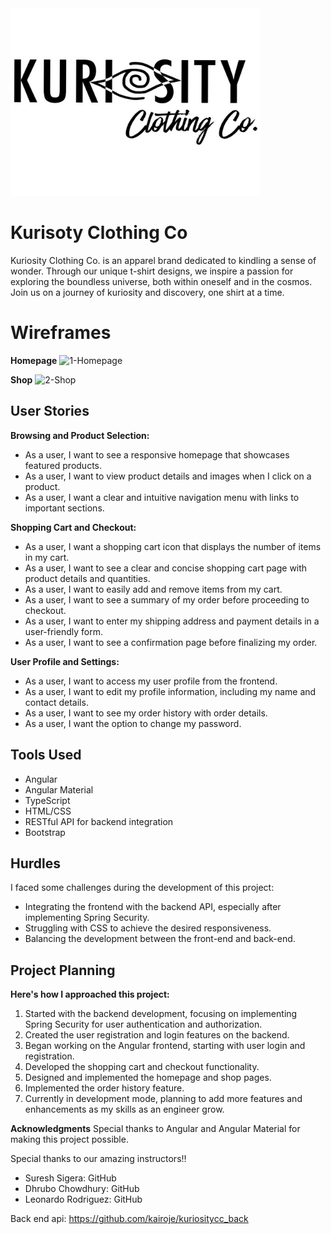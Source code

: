 <img src="kcc_logo.PNG" alt="KCC Logo" width="400" height="300">

# Kurisoty Clothing Co
Kuriosity Clothing Co. is an apparel brand dedicated to kindling a sense of wonder. Through our unique t-shirt designs, we inspire a passion for exploring the boundless universe, both within oneself and in the cosmos. Join us on a journey of kuriosity and discovery, one shirt at a time.

# Wireframes 
  **Homepage**
  ![1-Homepage](https://github.com/kairoje/kuriosityclothingco_front/assets/129036688/1d1f4244-2caa-44f8-98ce-c4534be98bbd)

  **Shop**
  ![2-Shop](https://github.com/kairoje/kuriosityclothingco_front/assets/129036688/14a77561-2c80-4aff-888e-4ee230c1fb1b)

## User Stories

**Browsing and Product Selection:**
- As a user, I want to see a responsive homepage that showcases featured products.
- As a user, I want to view product details and images when I click on a product.
- As a user, I want a clear and intuitive navigation menu with links to important sections.

**Shopping Cart and Checkout:**
- As a user, I want a shopping cart icon that displays the number of items in my cart.
- As a user, I want to see a clear and concise shopping cart page with product details and quantities.
- As a user, I want to easily add and remove items from my cart.
- As a user, I want to see a summary of my order before proceeding to checkout.
- As a user, I want to enter my shipping address and payment details in a user-friendly form.
- As a user, I want to see a confirmation page before finalizing my order.

**User Profile and Settings:**
- As a user, I want to access my user profile from the frontend.
- As a user, I want to edit my profile information, including my name and contact details.
- As a user, I want to see my order history with order details.
- As a user, I want the option to change my password.

## Tools Used

- Angular
- Angular Material
- TypeScript
- HTML/CSS
- RESTful API for backend integration
- Bootstrap

## Hurdles

I faced some challenges during the development of this project:

- Integrating the frontend with the backend API, especially after implementing Spring Security.
- Struggling with CSS to achieve the desired responsiveness.
- Balancing the development between the front-end and back-end.

## Project Planning

**Here's how I approached this project:**

1. Started with the backend development, focusing on implementing Spring Security for user authentication and authorization.
2. Created the user registration and login features on the backend.
3. Began working on the Angular frontend, starting with user login and registration.
4. Developed the shopping cart and checkout functionality.
5. Designed and implemented the homepage and shop pages.
6. Implemented the order history feature.
7. Currently in development mode, planning to add more features and enhancements as my skills as an engineer grow.

**Acknowledgments**
Special thanks to Angular and Angular Material for making this project possible.

Special thanks to our amazing instructors!!
- Suresh Sigera: GitHub
- Dhrubo Chowdhury: GitHub
- Leonardo Rodriguez: GitHub

Back end api:
https://github.com/kairoje/kuriositycc_back

